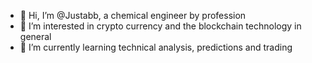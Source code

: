 - 👋 Hi, I’m @Justabb, a chemical engineer by profession 
- 👀 I’m interested in crypto currency and the blockchain technology in general 
- 🌱 I’m currently learning technical analysis, predictions and trading 

<!---
Justabb/Justabb is a ✨ special ✨ repository because its `README.md` (this file) appears on your GitHub profile.
You can click the Preview link to take a look at your changes.
--->
